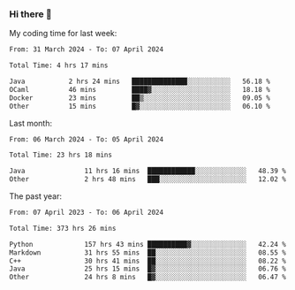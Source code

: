 ### Hi there 👋

My coding time for last week:

<!--START_SECTION:week-->

```txt
From: 31 March 2024 - To: 07 April 2024

Total Time: 4 hrs 17 mins

Java           2 hrs 24 mins   ██████████████░░░░░░░░░░░   56.18 %
OCaml          46 mins         ████▓░░░░░░░░░░░░░░░░░░░░   18.18 %
Docker         23 mins         ██▒░░░░░░░░░░░░░░░░░░░░░░   09.05 %
Other          15 mins         █▓░░░░░░░░░░░░░░░░░░░░░░░   06.10 %
```

<!--END_SECTION:week-->

Last month:

<!--START_SECTION:month-->

```txt
From: 06 March 2024 - To: 05 April 2024

Total Time: 23 hrs 18 mins

Java               11 hrs 16 mins  ████████████░░░░░░░░░░░░░   48.39 %
Other              2 hrs 48 mins   ███░░░░░░░░░░░░░░░░░░░░░░   12.02 %
```

<!--END_SECTION:month-->

The past year:

<!--START_SECTION:year-->

```txt
From: 07 April 2023 - To: 06 April 2024

Total Time: 373 hrs 26 mins

Python             157 hrs 43 mins ██████████▓░░░░░░░░░░░░░░   42.24 %
Markdown           31 hrs 55 mins  ██░░░░░░░░░░░░░░░░░░░░░░░   08.55 %
C++                30 hrs 41 mins  ██░░░░░░░░░░░░░░░░░░░░░░░   08.22 %
Java               25 hrs 15 mins  █▓░░░░░░░░░░░░░░░░░░░░░░░   06.76 %
Other              24 hrs 8 mins   █▓░░░░░░░░░░░░░░░░░░░░░░░   06.47 %
```

<!--END_SECTION:year-->
